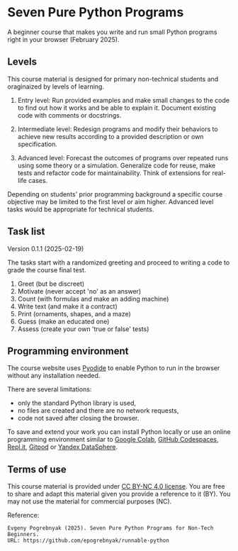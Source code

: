Seven Pure Python Programs
==========================

A beginner course that makes you write and run small Python programs right in your browser (February 2025). 

Levels
------

This course material is designed for primary non-technical students and oraginaized by levels of learning.

1. Entry level: Run provided examples and make small changes to the code to find out how it works and be able to explain it. Document existing code with comments or docstrings.

2. Intermediate level: Redesign programs and modify their behaviors to achieve new results according to a provided description or own specification.

3. Advanced level: Forecast the outcomes of programs over repeated runs using some theory or a simulation. Generalize code for reuse, make tests and refactor code for maintainability. Think of extensions for real-life cases.

Depending on students' prior programming background a specific course objective may be limited to the first level or aim higher.
Advanced level tasks would be appropriate for technical students. 

Task list
---------

Version 0.1.1 (2025-02-19) 

The tasks start with a randomized greeting and proceed to writing a code to grade the course final test.

1. Greet (but be discreet)
2. Motivate (never accept 'no' as an answer)
3. Count (with formulas and make an adding machine)
4. Write text (and make it a contract)
5. Print (ornaments, shapes, and a maze)
6. Guess (make an educated one)
7. Assess (create your own 'true or false' tests)

Programming environment
-----------------------

The course website uses [Pyodide](https://pyodide.org/) to enable Python to run in the browser without any installation needed.

There are several limitations:

- only the standard Python library is used,
- no files are created and there are no network requests,
- code not saved after closing the browser.

To save and extend your work you can install Python locally or use an online programming environment
similar to [Google Colab](https://colab.research.google.com/),
[GitHub Codespaces](https://github.com/features/codespaces),
[Repl.it](https://replit.com/),
[Gitpod](https://www.gitpod.io/) or
[Yandex DataSphere](https://yandex.cloud/en/services/datasphere).

Terms of use
------------

This course material is provided under [CC BY-NC 4.0 license](https://creativecommons.org/licenses/by-nc/4.0/).
You are free to share and adapt this material given you provide a reference to it (BY). 
You may not use the material for commercial purposes (NC).

Reference:

```
Evgeny Pogrebnyak (2025). Seven Pure Python Programs for Non-Tech Beginners.
URL: https://github.com/epogrebnyak/runnable-python
```


